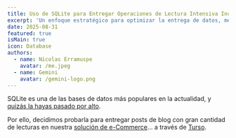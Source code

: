 ```yaml
---
title: Uso de SQLite para Entregar Operaciones de Lectura Intensiva Increíblemente Rápidas
excerpt: 'Un enfoque estratégico para optimizar la entrega de datos, mejorar el rendimiento y reducir significativamente los costos en la nube para contenido popular.'
date: 2025-08-31
featured: true
isMain: true
icon: Database
authors:
  - name: Nicolas Erramuspe
    avatar: /me.jpeg
  - name: Gemini
    avatar: /gemini-logo.png
---
```


SQLite es una de las bases de datos más populares en la actualidad, y [quizás la hayas pasado por alto](https://www.youtube.com/watch?v=qf0GqRz-c74).

Por ello, decidimos probarla para entregar posts de blog con gran cantidad de lecturas en nuestra [solución de e-Commerce](https://www.futurewise.lat/es/store)... a través de [Turso](https://turso.tech/).
